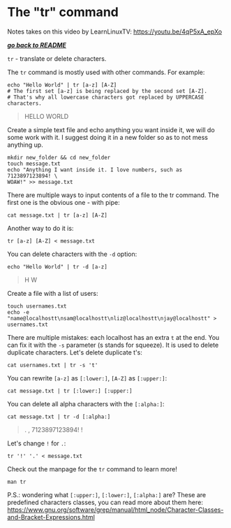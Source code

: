 # The "tr" command

Notes takes on this video by LearnLinuxTV: https://youtu.be/4qP5xA_epXo

[***go back to README***](README.md)  

`tr` - translate or delete characters.

The `tr` command is mostly used with other commands. For example:

```
echo "Hello World" | tr [a-z] [A-Z]
# The first set [a-z] is being replaced by the second set [A-Z].
# That's why all lowercase characters got replaced by UPPERCASE characters.
```

>HELLO WORLD

Create a simple text file and echo anything you want inside it, we will do 
some work with it. I suggest doing it in a new folder so as to not mess
anything up.

```
mkdir new_folder && cd new_folder
touch message.txt
echo "Anything I want inside it. I love numbers, such as 7123897123894! \
WOAW!" >> message.txt
```

There are multiple ways to input contents of a file to the tr command. The
first one is the obvious one - with pipe:

	cat message.txt | tr [a-z] [A-Z]

Another way to do it is:

	tr [a-z] [A-Z] < message.txt

You can delete characters with the `-d` option:

```
echo "Hello World" | tr -d [a-z]
```

>H W

Create a file with a list of users:

```
touch usernames.txt
echo -e "name@localhostt\nsam@localhostt\nliz@localhostt\njay@localhostt" > usernames.txt
```
	
There are multiple mistakes: each localhost has an extra `t` at the end.
You can fix it with the `-s` parameter (s stands for squeeze). It is used
to delete duplicate characters. Let's delete duplicate t's:

	cat usernames.txt | tr -s 't'

You can rewrite `[a-z]` as `[:lower:]`, `[A-Z]` as `[:upper:]`:

	cat message.txt | tr [:lower:] [:upper:]

You can delete all alpha characters with the `[:alpha:]`:

```
cat message.txt | tr -d [:alpha:]
```

>    .   ,   7123897123894! !

Let's change `!` for `.`:

```
tr '!' '.' < message.txt
```

Check out the manpage for the `tr` command to learn more!

```
man tr
```
	
P.S.: wondering what `[:upper:]`, `[:lower:]`, `[:alpha:]` are? These
are predefined characters classes, you can read more about them here:
https://www.gnu.org/software/grep/manual/html_node/Character-Classes-and-Bracket-Expressions.html

